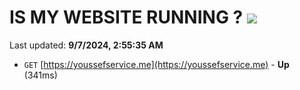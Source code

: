 # IS MY WEBSITE RUNNING ? [![](https://img.shields.io/static/v1?label=Sponsor&message=%E2%9D%A4&logo=GitHub&color=%23fe8e86)](https://github.com/sponsors/Youssef-Lehmam)

Last updated: **9/7/2024, 2:55:35 AM**

- `GET` [https://youssefservice.me](https://youssefservice.me) - **Up** (341ms)
